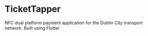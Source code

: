 # TicketTapper

NFC dual platform payment application for the Dublin City transport network.
Built using Flutter

